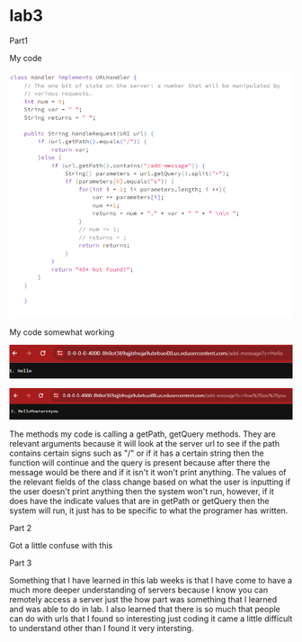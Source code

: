 lab3
=====

Part1

My code

![Images](Report2/code_string_server.png)

My code somewhat working

![Images](Report2/first_message.png)

![Images](Report2/second_message.png)

The methods my code is calling a getPath, getQuery methods. They are relevant arguments because it will look at the server url to see if the path contains certain signs such as "/" or if it has a certain string then the function will continue and the query is present because after there the message would be there and if it isn't it won't print anything. The values of the relevant fields of the class change based on what the user is inputting if the user doesn't print anything then the system won't run, however, if it does have the indicate values that are in getPath or getQuery then the system will run, it just has to be specific to what the programer has written.

Part 2

Got a little confuse with this

Part 3

Something that I have learned in this lab weeks is that I have come to have a much more deeper understanding of servers because I know you can remotely access a server just the how part was something that I learned and was able to do in lab. I also learned that there is so much that people can do with urls that I found so interesting just coding it came a little difficult to understand other than I found it very intersting. 

